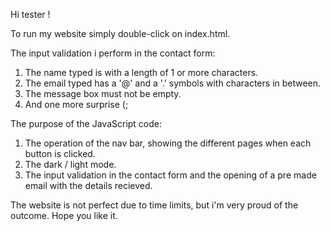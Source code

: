 Hi tester !

To run my website simply double-click on index.html.

The input validation i perform in the contact form:
1. The name typed is with a length of 1 or more characters.
2. The email typed has a '@' and a '.' symbols with characters in between.
3. The message box must not be empty.
4. And one more surprise (;

The purpose of the JavaScript code:
1. The operation of the nav bar, showing the different pages when each button is clicked.
2. The dark / light mode.
3. The input validation in the contact form and the opening of a pre made email with the details recieved.

The website is not perfect due to time limits, but i'm very proud of the outcome.
Hope you like it.